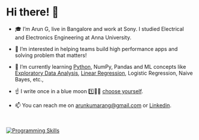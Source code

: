# Hi there! 👋 

- 🎓 I’m Arun G, live in Bangalore and work at Sony. I studied Electrical and Electronics Engineering at Anna University. 

- 👀 I’m interested in helping teams build high performance apps and solving problem that matters!

- 🌱 I’m currently learning [Python](https://github.com/arunsy/Python#readme), NumPy, Pandas and ML concepts like [Exploratory Data Analysis](https://github.com/arunsy/LendingClub#readme), [Linear Regression](https://github.com/arunsy/BikeSharing#readme), Logistic Regression, Naive Bayes, etc.,

<!--- - 💞️ I’m looking to collaborate on ... --->

- ☝️ I write once in a blue moon 1️⃣🔵🌙 [choose yourself](https://arunsy.github.io/blog/choose).

- 📫 You can reach me on [arunkumarang@gmail.com](mailto:arunkumarang@gmail.com) or [Linkedin](http://linkedin.com/in/arunsy).

<br>

[![Programming Skills](https://github-readme-stats.vercel.app/api/top-langs/?username=arunsy)](http://github.com/arunsy)

<!---
![Arun's GitHub stats](https://github-readme-stats.vercel.app/api?username=arunsy&show_icons=true&theme=blue-green)

arung0/arung0 is a ✨ special ✨ repository because its `README.md` (this file) appears on your GitHub profile. 
You can click the Preview link to take a look at your changes.
--->
